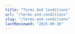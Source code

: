 ```yaml
---
title: "Terms And Conditions"
url: "/terms-and-conditions"
slug: "/terms-and-conditions"
lastReviewed: "2025-09-26"
---
```

